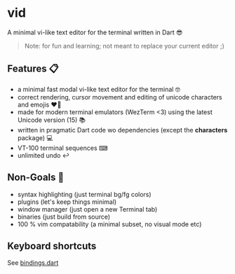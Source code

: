 # vid

A minimal vi-like text editor for the terminal written in Dart 😎
 
> Note: for fun and learning; not meant to replace your current editor ;)

## Features 📋

- a minimal fast modal vi-like text editor for the terminal 🤓
- correct rendering, cursor movement and editing of unicode characters and emojis ❤️‍🔥
- made for modern terminal emulators (WezTerm <3) using the latest Unicode version (15) 📚
- written in pragmatic Dart code wo dependencies (except the **characters** package) 💻
- VT-100 terminal sequences ⌨
- unlimited undo ↩️

## Non-Goals 🛑

- syntax highlighting (just terminal bg/fg colors)
- plugins (let's keep things minimal)
- window manager (just open a new Terminal tab)
- binaries (just build from source)
- 100 % vim compatability (a minimal subset, no visual mode etc)

## Keyboard shortcuts

See [bindings.dart](lib/bindings.dart)

